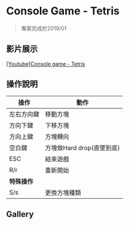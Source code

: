 # Console Game - Tetris

> 專案完成於2019/01

## 影片展示

[[Youtube]Console game - Tetris]()

## 操作說明
|操作     |動作    |
|---      |---    |
|左右方向鍵|移動方塊|
|方向下鍵  |下移方塊|
|方向上鍵  |方塊轉向|
|空白鍵    |方塊做Hard drop(直墜到底)|
|ESC      |結束遊戲|
|R/r      |重新開始|
|**特殊操作**|
|S/s      |更換方塊種類|

## Gallery

